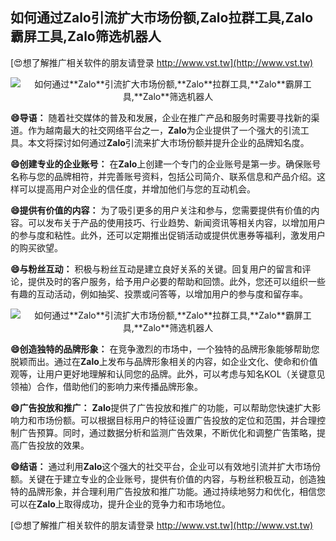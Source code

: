 ## **如何通过**Zalo**引流扩大市场份额,**Zalo**拉群工具,**Zalo**霸屏工具,**Zalo**筛选机器人**

[😍想了解推广相关软件的朋友请登录 http://www.vst.tw](http://www.vst.tw)

 <center><img src="https://vst.tw/MP4/tuiguang/png/7.png" alt="如何通过**Zalo**引流扩大市场份额,**Zalo**拉群工具,**Zalo**霸屏工具,**Zalo**筛选机器人"></center>

**😄导语：**
随着社交媒体的普及和发展，企业在推广产品和服务时需要寻找新的渠道。作为越南最大的社交网络平台之一，**Zalo**为企业提供了一个强大的引流工具。本文将探讨如何通过**Zalo**引流来扩大市场份额并提升企业的品牌知名度。

**😄创建专业的企业账号：**
在**Zalo**上创建一个专门的企业账号是第一步。确保账号名称与您的品牌相符，并完善账号资料，包括公司简介、联系信息和产品介绍。这样可以提高用户对企业的信任度，并增加他们与您的互动机会。

**😄提供有价值的内容：**
为了吸引更多的用户关注和参与，您需要提供有价值的内容。可以发布关于产品的使用技巧、行业趋势、新闻资讯等相关内容，以增加用户的参与度和粘性。此外，还可以定期推出促销活动或提供优惠券等福利，激发用户的购买欲望。

**😄与粉丝互动：**
积极与粉丝互动是建立良好关系的关键。回复用户的留言和评论，提供及时的客户服务，给予用户必要的帮助和回馈。此外，您还可以组织一些有趣的互动活动，例如抽奖、投票或问答等，以增加用户的参与度和留存率。

 <center><img src="https://vst.tw/MP4/tuiguang/png/0.png" alt="如何通过**Zalo**引流扩大市场份额,**Zalo**拉群工具,**Zalo**霸屏工具,**Zalo**筛选机器人"></center>

**😄创造独特的品牌形象：**
在竞争激烈的市场中，一个独特的品牌形象能够帮助您脱颖而出。通过在**Zalo**上发布与品牌形象相关的内容，如企业文化、使命和价值观等，让用户更好地理解和认同您的品牌。此外，可以考虑与知名KOL（关键意见领袖）合作，借助他们的影响力来传播品牌形象。

**😄广告投放和推广：**
**Zalo**提供了广告投放和推广的功能，可以帮助您快速扩大影响力和市场份额。可以根据目标用户的特征设置广告投放的定位和范围，并合理控制广告预算。同时，通过数据分析和监测广告效果，不断优化和调整广告策略，提高广告投放的效果。

**😄结语：**
通过利用**Zalo**这个强大的社交平台，企业可以有效地引流并扩大市场份额。关键在于建立专业的企业账号，提供有价值的内容，与粉丝积极互动，创造独特的品牌形象，并合理利用广告投放和推广功能。通过持续地努力和优化，相信您可以在**Zalo**上取得成功，提升企业的竞争力和市场地位。

[😍想了解推广相关软件的朋友请登录 http://www.vst.tw](http://www.vst.tw)



